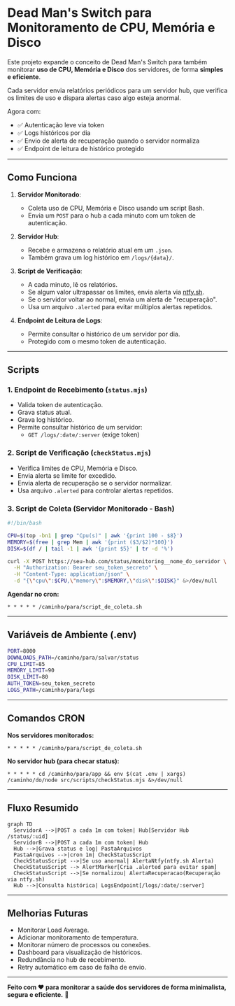 # Dead Man's Switch para Monitoramento de CPU, Memória e Disco

Este projeto expande o conceito de Dead Man's Switch para também monitorar **uso de CPU, Memória e Disco** dos servidores, de forma **simples e eficiente**.

Cada servidor envia relatórios periódicos para um servidor hub, que verifica os limites de uso e dispara alertas caso algo esteja anormal.

Agora com:
- ✅ Autenticação leve via token
- ✅ Logs históricos por dia
- ✅ Envio de alerta de recuperação quando o servidor normaliza
- ✅ Endpoint de leitura de histórico protegido

---

## Como Funciona

1. **Servidor Monitorado**:
    - Coleta uso de CPU, Memória e Disco usando um script Bash.
    - Envia um `POST` para o hub a cada minuto com um token de autenticação.

2. **Servidor Hub**:
    - Recebe e armazena o relatório atual em um `.json`.
    - Também grava um log histórico em `/logs/{data}/`.

3. **Script de Verificação**:
    - A cada minuto, lê os relatórios.
    - Se algum valor ultrapassar os limites, envia alerta via [ntfy.sh](https://ntfy.sh/).
    - Se o servidor voltar ao normal, envia um alerta de "recuperação".
    - Usa um arquivo `.alerted` para evitar múltiplos alertas repetidos.

4. **Endpoint de Leitura de Logs**:
    - Permite consultar o histórico de um servidor por dia.
    - Protegido com o mesmo token de autenticação.


---

## Scripts

### 1. Endpoint de Recebimento (`status.mjs`)

- Valida token de autenticação.
- Grava status atual.
- Grava log histórico.
- Permite consultar histórico de um servidor:
  - `GET /logs/:date/:server` (exige token)

### 2. Script de Verificação (`checkStatus.mjs`)

- Verifica limites de CPU, Memória e Disco.
- Envia alerta se limite for excedido.
- Envia alerta de recuperação se o servidor normalizar.
- Usa arquivo `.alerted` para controlar alertas repetidos.

### 3. Script de Coleta (Servidor Monitorado - Bash)

```bash
#!/bin/bash

CPU=$(top -bn1 | grep "Cpu(s)" | awk '{print 100 - $8}')
MEMORY=$(free | grep Mem | awk '{print ($3/$2)*100}')
DISK=$(df / | tail -1 | awk '{print $5}' | tr -d '%')

curl -X POST https://seu-hub.com/status/monitoring__nome_do_servidor \
  -H "Authorization: Bearer seu_token_secreto" \
  -H "Content-Type: application/json" \
  -d "{\"cpu\":$CPU,\"memory\":$MEMORY,\"disk\":$DISK}" &>/dev/null
```

**Agendar no cron:**

```cron
* * * * * /caminho/para/script_de_coleta.sh
```


---

## Variáveis de Ambiente (.env)

```bash
PORT=8000
DOWNLOADS_PATH=/caminho/para/salvar/status
CPU_LIMIT=85
MEMORY_LIMIT=90
DISK_LIMIT=80
AUTH_TOKEN=seu_token_secreto
LOGS_PATH=/caminho/para/logs
```


---

## Comandos CRON

**Nos servidores monitorados:**

```cron
* * * * * /caminho/para/script_de_coleta.sh
```

**No servidor hub (para checar status):**

```cron
* * * * * cd /caminho/para/app && env $(cat .env | xargs) /caminho/do/node src/scripts/checkStatus.mjs &>/dev/null
```


---

## Fluxo Resumido

```mermaid
graph TD
  ServidorA -->|POST a cada 1m com token| Hub[Servidor Hub /status/:uid]
  ServidorB -->|POST a cada 1m com token| Hub
  Hub -->|Grava status e log| PastaArquivos
  PastaArquivos -->|cron 1m| CheckStatusScript
  CheckStatusScript -->|Se uso anormal| AlertaNtfy(ntfy.sh Alerta)
  CheckStatusScript --> AlertMarker[Cria .alerted para evitar spam]
  CheckStatusScript -->|Se normalizou| AlertaRecuperacao(Recuperação via ntfy.sh)
  Hub -->|Consulta histórica| LogsEndpoint[/logs/:date/:server]
```


---

## Melhorias Futuras

- Monitorar Load Average.
- Adicionar monitoramento de temperatura.
- Monitorar número de processos ou conexões.
- Dashboard para visualização de históricos.
- Redundância no hub de recebimento.
- Retry automático em caso de falha de envio.


---

**Feito com ❤️ para monitorar a saúde dos servidores de forma minimalista, segura e eficiente.** 🚀

